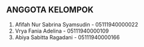 ## ANGGOTA KELOMPOK

1. Afifah Nur Sabrina Syamsudin - 05111940000022
2. Vrya Fania Adelina - 05111940000109
3. Abiya Sabitta Ragadani - 05111940000166


